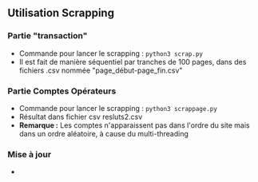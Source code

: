 ## Utilisation Scrapping

### Partie "transaction"

- Commande pour lancer le scrapping :  ```python3 scrap.py```
- Il est fait de manière séquentiel par tranches de 100 pages, dans des fichiers .csv nommée "page_début-page_fin.csv"

### Partie Comptes Opérateurs

- Commande pour lancer le scrapping :  ```python3 scrappage.py```
- Résultat dans fichier csv resluts2.csv
- **Remarque :** Les comptes n'apparaissent pas dans l'ordre du site mais dans un ordre aléatoire, à cause du multi-threading 

### Mise à jour

-
